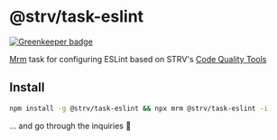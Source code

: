 # @strv/task-eslint

[![Greenkeeper badge](https://badges.greenkeeper.io/lucasconstantino/strv-task-eslint.svg)](https://greenkeeper.io/)

[Mrm](https://github.com/sapegin/mrm) task for configuring ESLint based on STRV's [Code Quality Tools](https://github.com/strvcom/code-quality-tools)

## Install

```sh
npm install -g @strv/task-eslint && npx mrm @strv/task-eslint -i
```

... and go through the inquiries :tada:
